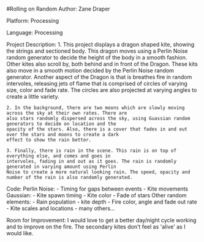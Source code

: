 #Rolling on Random
Author: Zane Draper

Platform: Processing

Language: Processing

Project Description:
	1. This project displays a dragon shaped kite, showing the strings and sectioned body. This dragon moves using
	a Perlin Noise random generator to decide the height of the body in a smooth fashion. Other kites also scroll by,
	both behind and in front of the Dragon. These kits also move in a smooth motion decided by the Perlin Noise
	random generator. Another aspect of the Dragon is that is breathes fire in random intervoles, releasing jets of
	flame that is comprised of circles of varying size, color and fade rate. The circles are also projected at
	varying angles to create a little variety.
	
	2. In the background, there are two moons which are slowly moving across the sky at their own rates. There are
	also stars randomly dispersed across the sky, using Guassian random generators to decide on location and the
	opacity of the stars. Also, there is a cover that fades in and out over the stars and moons to create a dark 
	effect to show the rain better.
	
	3. Finally, there is rain in the scene. This rain is on top of everything else, and comes and goes in 
	intervoles, fading in and out as it goes. The rain is randomly generated in varying amount using Perlin 
	Noise to create a more natural looking rain. The speed, opacity and number of the rain is also randomly generated.

Code:
	Perlin Noise:
		- Timing for gaps between events
		- Kite movements
	Gaussian:
		- Kite spawn timing
		- Kite color
		- Fade of stars
	Other random elements:
		- Rain population
		- kite depth
		- Fire color, angle and fade out rate
		- Kite scales and locations
		- many others...
		
Room for Improvement:
	I would love to get a better day/night cycle working and to improve on the fire. The secondary kites don't 
	feel as 'alive' as I would like.

